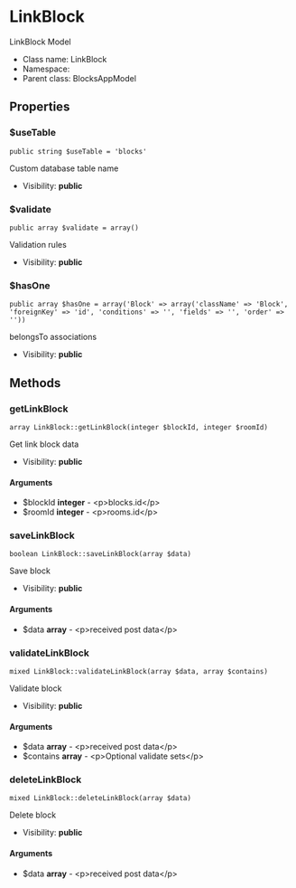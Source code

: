 LinkBlock
===============

LinkBlock Model




* Class name: LinkBlock
* Namespace: 
* Parent class: BlocksAppModel





Properties
----------


### $useTable

    public string $useTable = 'blocks'

Custom database table name



* Visibility: **public**


### $validate

    public array $validate = array()

Validation rules



* Visibility: **public**


### $hasOne

    public array $hasOne = array('Block' => array('className' => 'Block', 'foreignKey' => 'id', 'conditions' => '', 'fields' => '', 'order' => ''))

belongsTo associations



* Visibility: **public**


Methods
-------


### getLinkBlock

    array LinkBlock::getLinkBlock(integer $blockId, integer $roomId)

Get link block data



* Visibility: **public**


#### Arguments
* $blockId **integer** - &lt;p&gt;blocks.id&lt;/p&gt;
* $roomId **integer** - &lt;p&gt;rooms.id&lt;/p&gt;



### saveLinkBlock

    boolean LinkBlock::saveLinkBlock(array $data)

Save block



* Visibility: **public**


#### Arguments
* $data **array** - &lt;p&gt;received post data&lt;/p&gt;



### validateLinkBlock

    mixed LinkBlock::validateLinkBlock(array $data, array $contains)

Validate block



* Visibility: **public**


#### Arguments
* $data **array** - &lt;p&gt;received post data&lt;/p&gt;
* $contains **array** - &lt;p&gt;Optional validate sets&lt;/p&gt;



### deleteLinkBlock

    mixed LinkBlock::deleteLinkBlock(array $data)

Delete block



* Visibility: **public**


#### Arguments
* $data **array** - &lt;p&gt;received post data&lt;/p&gt;


